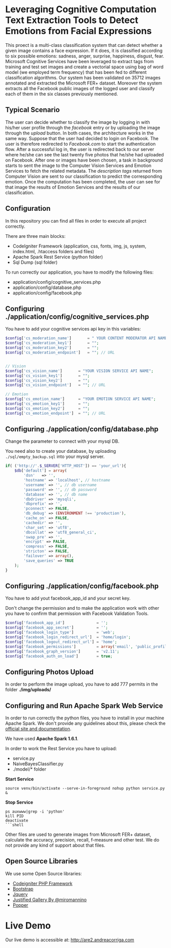# Leveraging Cognitive Computation Text Extraction Tools to Detect Emotions from Facial Expressions

This proect is a multi-class classification system that can detect whether a given image contains a face expression.  If it does, it is classified according to six possible emotions: sadness, anger, surprise, happiness, disgust, fear. 
Microsoft Cognitive Services have been leveraged to extract tags from training and test set images and create a vectorial space using bag of word model (we employed term frequency) that has been fed to different classification algorithms. 
Our system has been validated on 35712 images annotated and extracted the Microsoft FER+ dataset.
Moreover the system extracts all the Facebook public images of the logged user and classify each of them in the six classes previously mentioned.


## Typical Scenario

The user can decide whether to classify the image by logging in with his/her user profile through the *facebook* entry  or by uploading the image through the *upload* button. In both cases, the architecture works in the same way.
Suppose that the user had decided to login on Facebook. The user is therefore redirected to *Facebook.com* to start  the authentication flow. After a successful log in, the user is redirected back to our server where he/she can see the last twenty five photos that he/she had uploaded on Facebook. After one or images have been chosen, a task in background starts to sent the image to the Computer Vision Services and Emotion Services to fetch the related metadata. 
The *description tags* returned from Computer Vision are sent to our classification to predict the corresponding emotion.
Once the computation has been completed, the user can see for that image the results of Emotion Services and the results of our classification.

## Configuration


In this repository you can find all files in order to execute all project correctly. 

There are three main blocks: 

- CodeIgniter Framework (application, css, fonts, img, js, system, index.html, .htaccess folders and files)
- Apache Spark Rest Service (python folder)
- Sql Dump (sql folder)

To run correctly our  application, you have to modify the following files:

* application/config/cognitive_services.php
* application/config/database.php
* application/config/facebook.php


Configuring ./application/config/cognitive_services.php
--
You have to add your cognitive services api key in this variables: 
```php
$config['cs_moderation_name']		= " YOUR CONTENT MODERATOR API NAME";
$config['cs_moderation_key1']		= "";
$config['cs_moderation_key2']		= "";
$config['cs_moderation_endpoint'] 	= ""; // URL


// Vision 
$config['cs_vision_name']		= "YOUR VISION SERVICE API NAME";
$config['cs_vision_key1'] 		= "";
$config['cs_vision_key2'] 		= "";
$config['cs_vision_endpoint'] 	= ""; // URL

// Emotion 
$config['cs_emotion_name']		= "YOUR EMOTION SERVICE API NAME";
$config['cs_emotion_key1'] 		= "";
$config['cs_emotion_key2'] 		= "";
$config['cs_emotion_endpoint'] 	= ""; // URL
```
Configuring ./application/config/database.php
--

Change the parameter to connect with your mysql DB. 

You need also to create your database, by uploading  `./sql/empty_backup.sql` into your mysql server.



```php
if( ('http://'.$_SERVER['HTTP_HOST']) == 'your_url'){
	$db['default'] = array(
		'dsn'	=> '',
		'hostname' => 'localhost', // hostname
		'username' => '', // db username
		'password' => '', // db password
		'database' => '', // db name
		'dbdriver' => 'mysqli',
		'dbprefix' => '',
		'pconnect' => FALSE,
		'db_debug' => (ENVIRONMENT !== 'production'),
		'cache_on' => FALSE,
		'cachedir' => '',
		'char_set' => 'utf8',
		'dbcollat' => 'utf8_general_ci',
		'swap_pre' => '',
		'encrypt' => FALSE,
		'compress' => FALSE,
		'stricton' => FALSE,
		'failover' => array(),
		'save_queries' => TRUE
	);
}
```
Configuring ./application/config/facebook.php
--
You have to add yout facebook_app_id and your secret key. 

Don't change the permission and to make the application work with other you have to confirm that permission with Facebook Validation Tools. 

```php
$config['facebook_app_id']              = '';
$config['facebook_app_secret']          = '';
$config['facebook_login_type']          = 'web';
$config['facebook_login_redirect_url']  = 'home/login'; 
$config['facebook_logout_redirect_url'] = 'home';
$config['facebook_permissions']         = array('email', 'public_profile', 'user_photos', 'user_managed_groups');
$config['facebook_graph_version']       = 'v2.11';
$config['facebook_auth_on_load']        = true;
```

Configuring Photos Upload
-- 

In order to perform the image upload, you have to add 777 permits in the folder **./img/uploads/**



Configuring and Run Apache Spark Web Service
--

In order to run correctly the python files, you have to install in your machine Apache Spark. We don't provide any guidelines about this, please check the [official site and documentation](https://spark.apache.org/). 

We have used **Apache Spark 1.6.1**.

In order to work the Rest Service you have to upload: 

- service.py
- NaiveBayesClassifier.py 
- ./model/* folder

**Start Service** 

```shell
source venv/bin/activate --serve-in-foreground nohup python service.py &
```

**Stop Service**
```shell
ps auxwww|grep -i 'python' 
kill PID
deactivate
​```shell
```

Other files are used to generate images from  Microsoft FER+ dataset, calculate the  accuracy, precision, recall, f-measure and other test. We do not provide any kind of support about that files. 



## Open Source Libraries 

We use some Open Source libraries: 

- [Codeigniter PHP Framework](https://codeigniter.com/)
- [Bootstrap](http://getbootstrap.com/) 
- [Jquery](https://jquery.com/) 
- [Justified Gallery By @miromannino](https://github.com/miromannino/Justified-Gallery) 
- [Popper](https://popper.js.org/)



# Live Demo

Our live demo is accessible at: http://are2.andreacorriga.com 
